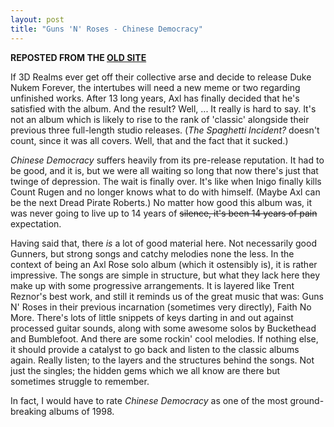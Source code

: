 ```yaml
---
layout: post
title: "Guns 'N' Roses - Chinese Democracy"
---
```

**REPOSTED FROM THE [OLD SITE](http://wp.me/pmPll-Z)**

If 3D Realms ever get off their collective arse and decide to release Duke Nukem Forever, the intertubes will need a new meme or two regarding unfinished works. After 13 long years, Axl has finally decided that he's satisfied with the album. And the result? Well, ... It really is hard to say. It's not an album which is likely to rise to the rank of 'classic' alongside their previous three full-length studio releases. (*The Spaghetti Incident?* doesn't count, since it was all covers. Well, that and the fact that it sucked.)

_Chinese Democracy_ suffers heavily from its pre-release reputation. It had to be good, and it is, but we were all waiting so long that now there's just that twinge of depression. The wait is finally over. It's like when Inigo finally kills Count Rugen and no longer knows what to do with himself. (Maybe Axl can be the next Dread Pirate Roberts.) No matter how good this album was, it was never going to live up to 14 years of <s>silence, it's been 14 years of pain</s> expectation.

Having said that, there _is_ a lot of good material here. Not necessarily good Gunners, but strong songs and catchy melodies none the less. In the context of being an Axl Rose solo album (which it ostensibly is), it is rather impressive. The songs are simple in structure, but what they lack here they make up with some progressive arrangements. It is layered like Trent Reznor's best work, and still it reminds us of the great music that was: Guns N' Roses in their previous incarnation (sometimes very directly), Faith No More. There's lots of little snippets of keys darting in and out against processed guitar sounds, along with some awesome solos by Buckethead and Bumblefoot. And there are some rockin' cool melodies. If nothing else, it should provide a catalyst to go back and listen to the classic albums again. Really listen; to the layers and the structures behind the songs. Not just the singles; the hidden gems which we all know are there but sometimes struggle to remember.

In fact, I would have to rate _Chinese Democracy_ as one of the most ground-breaking albums of 1998.